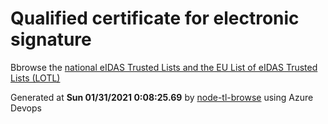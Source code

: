 # Qualified certificate for electronic signature 
 Bbrowse the [national eIDAS Trusted Lists and the EU List of eIDAS Trusted Lists (LOTL)](https://webgate.ec.europa.eu/tl-browser/#/) 
 
 
Generated at **Sun 01/31/2021  0:08:25.69** by [node-tl-browse](https://github.com/ymedlop/node-tl-browser) using Azure Devops 
